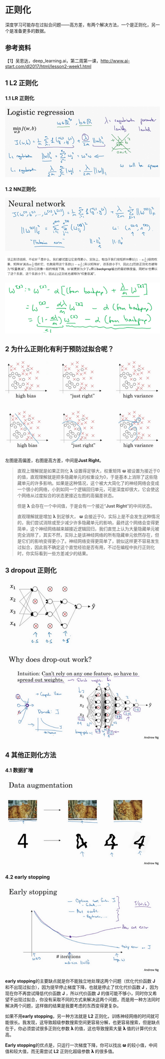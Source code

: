 # 正则化

深度学习可能存在过拟合问题——高方差，有两个解决方法，一个是正则化，另一个是准备更多的数据。



## 参考资料

【1】吴恩达，deep_learning.ai，第二周第一课，http://www.ai-start.com/dl2017/html/lesson2-week1.html



## 1 L2 正则化

### 1.1 LR 正则化

![1.4_LR正则化](./pic/1.4/1.4_LR正则化.png)

### 1.2 NN正则化

![1.4_NN正则化](./pic/1.4/1.4_NN正则化.png)

![1.4_NN正则化计算w说明](./pic/1.4/1.4_NN正则化计算w说明.png)

![1.4_NN正则化计算w](./pic/1.4/1.4_NN正则化计算w.png)




## 2 为什么正则化有利于预防过拟合呢？

![1.4_偏差和方差](./pic/1.4/1.4_偏差和方差1.png)

![1.4_偏差和方差](./pic/1.4/1.4_偏差和方差2.png)

左图是高偏差，右图是高方差，中间是**Just Right**。

> 直观上理解就是如果正则化 **𝛌** 设置得足够大，权重矩阵 **𝛚** 被设置为接近于0的值，直观理解就是把多隐藏单元的权重设为0，于是基本上消除了这些隐藏单元的许多影响。如果是这种情况，这个被大大简化了的神经网络会变成一个很小的网络，小到如同一个逻辑回归单元，可是深度却很大，它会使这个网络从过度拟合的状态更接近左图的高偏差状态。
>
> 但是 **𝛌** 会存在一个中间值，于是会有一个接近“**Just Right**”的中间状态。
>
> 直观理解就是增加 **𝛌** 到足够大， **𝛚** 会接近于0，实际上是不会发生这种情况的，我们尝试消除或至少减少许多隐藏单元的影响，最终这个网络会变得更简单，这个神经网络越来越接近逻辑回归，我们直觉上认为大量隐藏单元被完全消除了，其实不然，实际上是该神经网络的所有隐藏单元依然存在，但是它们的影响变得更小了。神经网络变得更简单了，貌似这样更不容易发生过拟合，因此我不确定这个直觉经验是否有用，不过在编程中执行正则化时，你实际看到一些方差减少的结果。





## 3 dropout 正则化

![1.4_dropout1](./pic/1.4/1.4_dropout1.png)

![1.4_dropout2](./pic/1.4/1.4_dropout2.png)



## 4 其他正则化方法

### 4.1 数据扩增

![1.4_DataAugmentation](./pic/1.4/1.4_DataAugmentation.png)



### 4.2 early stopping

![1.4_EarlyStopping](./pic/1.4/1.4_EarlyStopping.png)

**early stopping**的主要缺点就是你不能独立地处理这两个问题（优化代价函数 **J** 和不出现过拟合），因为提早停止梯度下降，也就是停止了优化代价函数 **J** ，因为现在你不再尝试降低代价函数 **J** ，所以代价函数 **J** 的值可能不够小，同时你又希望不出现过拟合，你没有采取不同的方式来解决这两个问题，而是用一种方法同时解决两个问题，这样做的结果是我要考虑的东西变得更复杂。

如果不用**early stopping**，另一种方法就是 **L2** 正则化，训练神经网络的时间就可能很长。我发现，这导致超级参数搜索空间更容易分解，也更容易搜索，但是缺点在于，你必须尝试很多正则化参数 **𝛌** 的值，这也导致搜索大量 **𝛌** 值的计算代价太高。

**Early stopping**的优点是，只运行一次梯度下降，你可以找出 **𝛚** 的较小值，中间值和较大值，而无需尝试 **L2** 正则化超级参数 **𝛌** 的很多值。 

